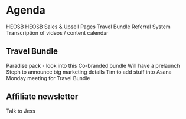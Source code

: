 <!-- TITLE: 20190531 -->

# Agenda
HEOSB 
HEOSB Sales & Upsell Pages
Travel Bundle
Referral System
Transcription of videos / content calendar

## Travel Bundle
Paradise pack - look into this
Co-branded bundle
Will have a prelaunch
Steph to announce big marketing details
Tim to add stuff into Asana
Monday meeting for Travel Bundle


## Affiliate newsletter
Talk to Jess




